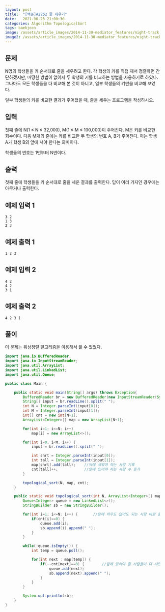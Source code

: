 ```yaml
---
layout: post
title:  "[백준]#2252 줄 세우기"
date:   2021-06-23 21:00:30
categories: Algorithm TopologicalSort
tags: baekjoon
image: /assets/article_images/2014-11-30-mediator_features/night-track.JPG
image2: /assets/article_images/2014-11-30-mediator_features/night-track-mobile.JPG
---
```


문제
--------------------

N명의 학생들을 키 순서대로 줄을 세우려고 한다. 각 학생의 키를 직접 재서 정렬하면 간단하겠지만, 마땅한 방법이 없어서 두 학생의 키를 비교하는 방법을 사용하기로 하였다. 그나마도 모든 학생들을 다 비교해 본 것이 아니고, 일부 학생들의 키만을 비교해 보았다.

일부 학생들의 키를 비교한 결과가 주어졌을 때, 줄을 세우는 프로그램을 작성하시오.

입력
---------------------------

첫째 줄에 N(1 ≤ N ≤ 32,000), M(1 ≤ M ≤ 100,000)이 주어진다. M은 키를 비교한 회수이다. 다음 M개의 줄에는 키를 비교한 두 학생의 번호 A, B가 주어진다. 이는 학생 A가 학생 B의 앞에 서야 한다는 의미이다.

학생들의 번호는 1번부터 N번이다.

출력
----------------

첫째 줄에 학생들을 키 순서대로 줄을 세운 결과를 출력한다. 답이 여러 가지인 경우에는 아무거나 출력한다.

예제 입력 1 
----------------------

```
3 2
1 3
2 3
```

예제 출력 1 
------------------------

```
1 2 3
```

예제 입력 2
----------------------

```
4 2
4 2
3 1
```

예제 출력 2
------------------------

```
4 2 3 1
```

풀이
--------------------------

이 문제는 위상정렬 알고리즘을 이용해서 풀 수 있었다.

```java
import java.io.BufferedReader;
import java.io.InputStreamReader;
import java.util.ArrayList;
import java.util.LinkedList;
import java.util.Queue;

public class Main {

    public static void main(String[] args) throws Exception{
        BufferedReader br = new BufferedReader(new InputStreamReader(System.in));
        String[] input = br.readLine().split(" ");
        int N = Integer.parseInt(input[0]);
        int M = Integer.parseInt(input[1]);
        int[] cnt = new int[N+1];
        ArrayList<Integer>[] map = new ArrayList[N+1];

        for(int i=1; i<=N; i++)
            map[i] = new ArrayList<>();

        for(int i=0; i<M; i++) {
            input = br.readLine().split(" ");

            int shrt = Integer.parseInt(input[0]);
            int tall = Integer.parseInt(input[1]);
            map[shrt].add(tall);    //뒤에 세워야 하는 사람 기록
            cnt[tall]++;            //앞에 있어야 하는 사람 수 증가
        }

        topological_sort(N, map, cnt);
    }

    public static void topological_sort(int N, ArrayList<Integer>[] map, int[] cnt) {
        Queue<Integer> queue = new LinkedList<>();
        StringBuilder sb = new StringBuilder();

        for(int i=1; i<=N; i++) {       //앞에 아무도 없어도 되는 사람 바로 줄세움
            if(cnt[i]==0) {
                queue.add(i);
                sb.append(i).append(" ");
            }
        }

        while(!queue.isEmpty()) {
            int temp = queue.poll();

            for(int next : map[temp]) {
                if(--cnt[next]==0) {        //앞에 있어야 할 사람들이 다 서있으면 줄세움
                    queue.add(next);
                    sb.append(next).append(" ");
                }
            }
        }

        System.out.println(sb);
    }
}
```
